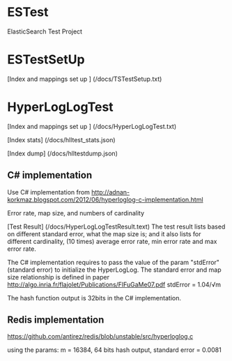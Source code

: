 ESTest
======

ElasticSearch Test Project


ESTestSetUp
==============================


[Index and mappings set up ] (/docs/TSTestSetup.txt)


HyperLogLogTest
==============================

[Index and mappings set up ] (/docs/HyperLogLogTest.txt)

[Index stats] (/docs/hlltest_stats.json)

[Index dump] (/docs/hlltestdump.json)

C# implementation
--------------------------------
Use C# implementation from http://adnan-korkmaz.blogspot.com/2012/06/hyperloglog-c-implementation.html 

Error rate, map size, and numbers of cardinality 

[Test Result] (/docs/HyperLogLogTestResult.text)
The test result lists based on different standard error, what the map size is; and it also lists for different cardinality, (10 times) average error rate, min error rate and max error rate.

The C# implementation requires to pass the value of the param "stdError"(standard error) to initialize the HyperLogLog. The standard error and map size relationship is defined in paper http://algo.inria.fr/flajolet/Publications/FlFuGaMe07.pdf
stdError = 1.04/√m

The hash function output is 32bits in the C# implementation. 


Redis implementation 
----------------------------------
https://github.com/antirez/redis/blob/unstable/src/hyperloglog.c

using the params: m = 16384, 64 bits hash output, standard error = 0.0081


